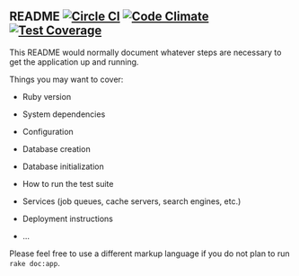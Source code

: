 ## README [![Circle CI](https://circleci.com/gh/RubyBursaRelsohod/team_project/tree/development.svg?style=svg)](https://circleci.com/gh/RubyBursaRelsohod/team_project/tree/development) [![Code Climate](https://codeclimate.com/github/RubyBursaRelsohod/team_project/badges/gpa.svg)](https://codeclimate.com/github/RubyBursaRelsohod/team_project) [![Test Coverage](https://codeclimate.com/github/RubyBursaRelsohod/team_project/badges/coverage.svg)](https://codeclimate.com/github/RubyBursaRelsohod/team_project/coverage)


This README would normally document whatever steps are necessary to get the
application up and running.

Things you may want to cover:

* Ruby version

* System dependencies

* Configuration

* Database creation

* Database initialization

* How to run the test suite

* Services (job queues, cache servers, search engines, etc.)

* Deployment instructions

* ...


Please feel free to use a different markup language if you do not plan to run
`rake doc:app`.
